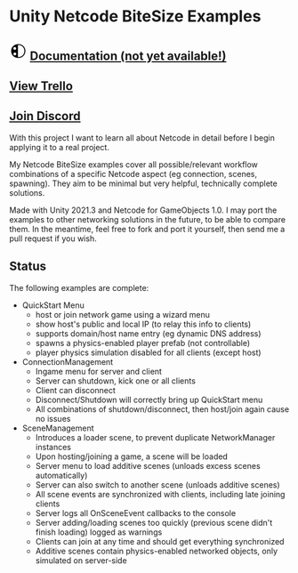 # Unity Netcode BiteSize Examples
## ![CodeSmile](/Assets/Plugins/CodeSmile/Shared/Textures/CodeSmile-tiny.png) [Documentation (not yet available!)](https://codesmile.de)
## [View Trello](https://trello.com/b/ITDECbte/netcode-bitesize)
## [Join Discord](https://discord.gg/56zUz3ZHUJ)


With this project I want to learn all about Netcode in detail before I begin applying it to a real project.

My Netcode BiteSize examples cover all possible/relevant workflow combinations of a specific Netcode aspect (eg connection, scenes, spawning). 
They aim to be minimal but very helpful, technically complete solutions.

Made with Unity 2021.3 and Netcode for GameObjects 1.0.
I may port the examples to other networking solutions in the future, to be able to compare them. 
In the meantime, feel free to fork and port it yourself, then send me a pull request if you wish.

## Status

The following examples are complete:

- QuickStart Menu
	- host or join network game using a wizard menu
	- show host's public and local IP (to relay this info to clients)
	- supports domain/host name entry (eg dynamic DNS address)
	- spawns a physics-enabled player prefab (not controllable)
	- player physics simulation disabled for all clients (except host)
- ConnectionManagement
	- Ingame menu for server and client
	- Server can shutdown, kick one or all clients
	- Client can disconnect
	- Disconnect/Shutdown will correctly bring up QuickStart menu
	- All combinations of shutdown/disconnect, then host/join again cause no issues
- SceneManagement
	- Introduces a loader scene, to prevent duplicate NetworkManager instances
	- Upon hosting/joining a game, a scene will be loaded
	- Server menu to load additive scenes (unloads excess scenes automatically)
	- Server can also switch to another scene (unloads additive scenes)
	- All scene events are synchronized with clients, including late joining clients
	- Server logs all OnSceneEvent callbacks to the console
	- Server adding/loading scenes too quickly (previous scene didn't finish loading) logged as warnings
	- Clients can join at any time and should get everything synchronized
	- Additive scenes contain physics-enabled networked objects, only simulated on server-side
